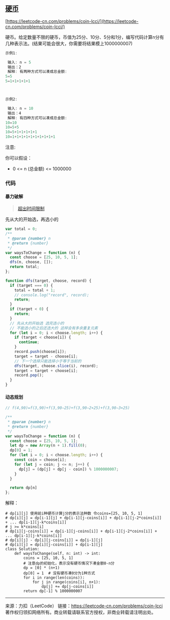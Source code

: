 ## [硬币](https://leetcode-cn.com/problems/coin-lcci/)

[https://leetcode-cn.com/problems/coin-lcci/](https://leetcode-cn.com/problems/coin-lcci/)

硬币。给定数量不限的硬币，币值为25分、10分、5分和1分，编写代码计算n分有几种表示法。(结果可能会很大，你需要将结果模上1000000007)



```js
示例1:

 输入: n = 5
 输出：2
 解释: 有两种方式可以凑成总金额:
5=5
5=1+1+1+1+1



示例2:

 输入: n = 10
 输出：4
 解释: 有四种方式可以凑成总金额:
10=10
10=5+5
10=5+1+1+1+1+1
10=1+1+1+1+1+1+1+1+1+1
```

注意:

你可以假设：

* 0 <= n (总金额) <= 1000000

### 代码



#### 暴力破解

> [超出时间限制](https://leetcode-cn.com/submissions/detail/111253923/)

先从大的开始选，再选小的

```js
var total = 0;
/**
 * @param {number} n
 * @return {number}
 */
var waysToChange = function (n) {
  const choose = [25, 10, 5, 1];
  dfs(n, choose, []);
  return total;
};

function dfs(target, choose, record) {
  if (target === 0) {
    total = total + 1;
    // console.log("record", record);
    return;
  }
  if (target < 0) {
    return;
  }
  // 先从大的开始选 选完选小的
  // 不能选小的之后还选大的 这样会有多余重复元素
  for (let i = 0; i < choose.length; i++) {
    if (target < choose[i]) {
      continue;
    }
    record.push(choose[i]);
    target = target - choose[i];
    // 下一个选择只能选择小于等于当前的
    dfs(target, choose.slice(i), record);
    target = target + choose[i];
    record.pop();
  }
}
```



#### 动态规划



```js
// f(4,90)=f(3,90)+f(3,90−25)+f(3,90−2×25)+f(3,90−3×25)

/**
 * @param {number} n
 * @return {number}
 */
var waysToChange = function (n) {
  const choose = [25, 10, 5, 1];
  let dp = new Array(n + 1).fill(0);
  dp[0] = 1;
  for (let i = 0; i < choose.length; i++) {
    const coin = choose[i];
    for (let j = coin; j <= n; j++) {
      dp[j] = (dp[j] + dp[j - coin]) % 1000000007;
    }
  }

  return dp[n]
};

```



解释：

```
# dp[i][j] 使用前i种硬币计算j分的表示法种数 令coins=[25, 10, 5, 1]
# dp[i][j] = dp[i-1][j] + dp[i-1][j-coins[i]] + dp[i-1][j-2*coins[i]] + ... dp[i-1][j-k*coins[i]]
# j >= k*coins[i]
# dp[i][j-coins[i]] = dp[i-1][j-coins[i]] + dp[i-1][j-2*coins[i]] + ... dp[i-1][j-k*coins[i]]
# dp[i][j] - dp[i][j-coins[i]] = dp[i-1][j]
# dp[i][j] = dp[i][j-coins[i]] + dp[i-1][j]
class Solution:
    def waysToChange(self, n: int) -> int:
        coins = [25, 10, 5, 1]
        # 注意dp的初始化，表示没有硬币情况下凑金额0-n分
        dp = [0] * (n+1)
        dp[0] = 1  # 没有硬币凑0分为1种方式
        for i in range(len(coins)):
            for j in range(coins[i], n+1):
                dp[j] += dp[j-coins[i]]
        return dp[-1] % 1000000007
```











---

来源：力扣（LeetCode）
链接：https://leetcode-cn.com/problems/coin-lcci
著作权归领扣网络所有。商业转载请联系官方授权，非商业转载请注明出处。